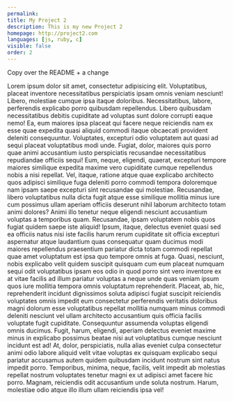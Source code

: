 ```yaml
---
permalink: 
title: My Project 2
description: This is my new Project 2
homepage: http://project2.com
languages: [js, ruby, c]
visible: false
order: 2
---
```


Copy over the README + a change

Lorem ipsum dolor sit amet, consectetur adipisicing elit. Voluptatibus, placeat inventore necessitatibus perspiciatis ipsam omnis veniam nesciunt! Libero, molestiae cumque ipsa itaque doloribus. Necessitatibus, labore, perferendis explicabo porro quibusdam repellendus. Libero quibusdam necessitatibus debitis cupiditate ad voluptas sunt dolore corrupti eaque nemo! Ea, eum maiores ipsa placeat qui facere neque reiciendis nam ex esse quae expedita quasi aliquid commodi itaque obcaecati provident deleniti consequuntur. Voluptates, excepturi odio voluptatem aut quasi ad sequi placeat voluptatibus modi unde. Fugiat, dolor, maiores quis porro quae animi accusantium iusto perspiciatis recusandae necessitatibus repudiandae officiis sequi! Eum, neque, eligendi, quaerat, excepturi tempore maiores similique expedita maxime vero cupiditate cumque repellendus nobis a nisi repellat. Vel, itaque, ratione atque quae explicabo architecto quos adipisci similique fuga deleniti porro commodi tempora doloremque nam ipsam saepe excepturi sint recusandae qui molestiae. Recusandae, libero voluptatibus nulla dicta fugit atque esse similique mollitia minus iure cum possimus ullam aperiam officiis deserunt nihil laborum architecto totam animi dolores? Animi illo tenetur neque eligendi nesciunt accusantium voluptas a temporibus quam. Recusandae, ipsam voluptatem nobis quos fugiat quidem saepe iste aliquid! Ipsum, itaque, delectus eveniet quasi sed ea officiis natus nisi iste facilis harum rerum cupiditate sit officia excepturi aspernatur atque laudantium quas consequatur quam ducimus modi maiores repellendus praesentium pariatur dicta totam commodi repellat quae amet voluptatum est ipsa quo tempore omnis at fuga. Quasi, nesciunt, nobis explicabo velit quidem suscipit quisquam cum eum placeat numquam sequi odit voluptatibus ipsam eos odio in quod porro sint vero inventore ex at vitae facilis ad illum pariatur voluptas a neque unde quas veniam ipsum quos iure mollitia tempora omnis voluptatum reprehenderit. Placeat, ab, hic, reprehenderit incidunt dignissimos soluta adipisci fugiat suscipit reiciendis voluptates omnis impedit eum consectetur perferendis veritatis doloribus magni dolorum esse voluptatibus repellat mollitia numquam minus commodi deleniti nesciunt vel ullam architecto accusantium quis officia facilis voluptate fugit cupiditate. Consequuntur assumenda voluptas eligendi omnis ducimus. Fugit, harum, eligendi, aperiam delectus eveniet maxime minus in explicabo possimus beatae nisi aut voluptatibus cumque nesciunt incidunt est ad! At, dolor, perspiciatis, nulla alias eveniet culpa consectetur animi odio labore aliquid velit vitae voluptas ex quisquam explicabo sequi pariatur accusamus autem quidem quibusdam incidunt nostrum sint natus impedit porro. Temporibus, minima, neque, facilis, velit impedit ab molestias repellat nostrum voluptates tenetur magni ex ut adipisci amet facere hic porro. Magnam, reiciendis odit accusantium unde soluta nostrum. Harum, molestiae odio atque illo illum ullam reiciendis ipsa vel!
